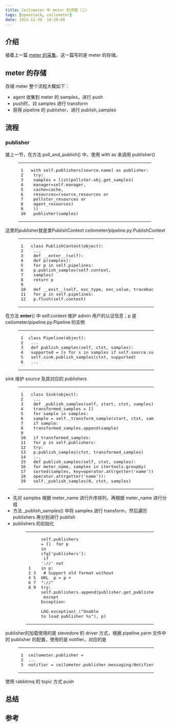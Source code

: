 ```yaml
---
title: Ceilometer 中 meter 的流程（二）
tags: [openstack, ceilometer]
date: 2015-12-30  10:38:00
---
```


## [](https://ly798.github.io/2015/12/30/Ceilometer-%E4%B8%AD-meter-%E7%9A%84%E6%B5%81%E7%A8%8B%EF%BC%88%E4%BA%8C%EF%BC%89/#u4ECB_u7ECD "介绍")介绍

接着上一篇 [meter 的采集](https://ly798.github.io/2015/12/26/Ceilometer-%E4%B8%AD-meter-%E7%9A%84%E6%B5%81%E7%A8%8B%EF%BC%88%E4%B8%80%EF%BC%89/)，这一篇写的是 meter 的存储。
 <!-- more --> 

## [](https://ly798.github.io/2015/12/30/Ceilometer-%E4%B8%AD-meter-%E7%9A%84%E6%B5%81%E7%A8%8B%EF%BC%88%E4%BA%8C%EF%BC%89/#meter__u7684_u5B58_u50A8 "meter 的存储")meter 的存储

存储 meter 整个流程大概如下：

*   agent 收集到 meter 的 samples，进行 push
*   push时，对 samples 进行 transform
*   获得 pipeline 的 publisher，进行 publish_samples 

## [](https://ly798.github.io/2015/12/30/Ceilometer-%E4%B8%AD-meter-%E7%9A%84%E6%B5%81%E7%A8%8B%EF%BC%88%E4%BA%8C%EF%BC%89/#u6D41_u7A0B "流程")流程

### [](https://ly798.github.io/2015/12/30/Ceilometer-%E4%B8%AD-meter-%E7%9A%84%E6%B5%81%E7%A8%8B%EF%BC%88%E4%BA%8C%EF%BC%89/#publisher "publisher")publisher

接上一节，在方法 poll_and_publish() 中，使用 with as 来调用 publisher()
<figure class="highlight python"><table><tr><td class="gutter"><pre><span class="line">1</span>
<span class="line">2</span>
<span class="line">3</span>
<span class="line">4</span>
<span class="line">5</span>
<span class="line">6</span>
<span class="line">7</span>
<span class="line">8</span>
<span class="line">9</span>
<span class="line">10</span>
</pre></td><td class="code"><pre><span class="line"><span class="keyword">with</span> self.publishers[source.name] <span class="keyword">as</span> publisher:</span>
<span class="line"> <span class="keyword">try</span>:</span>
<span class="line"> samples = list(pollster.obj.get_samples(</span>
<span class="line"> manager=self.manager,</span>
<span class="line"> cache=cache,</span>
<span class="line"> resources=(source_resources <span class="keyword">or</span></span>
<span class="line"> pollster_resources <span class="keyword">or</span></span>
<span class="line"> agent_resources)</span>
<span class="line"> ))</span>
<span class="line"> publisher(samples)</span>
</pre></td></tr></table></figure>

这里的publisher就是类PublishContext
ceilometer/pipeline.py:PublishContext
<figure class="highlight python"><table><tr><td class="gutter"><pre><span class="line">1</span>
<span class="line">2</span>
<span class="line">3</span>
<span class="line">4</span>
<span class="line">5</span>
<span class="line">6</span>
<span class="line">7</span>
<span class="line">8</span>
<span class="line">9</span>
<span class="line">10</span>
<span class="line">11</span>
<span class="line">12</span>
</pre></td><td class="code"><pre><span class="line"><span class="class"><span class="keyword">class</span> <span class="title">PublishContext</span><span class="params">(object)</span>:</span></span>
<span class="line"> ...</span>
<span class="line"> <span class="function"><span class="keyword">def</span> <span class="title">__enter__</span><span class="params">(self)</span>:</span></span>
<span class="line"> <span class="function"><span class="keyword">def</span> <span class="title">p</span><span class="params">(samples)</span>:</span></span>
<span class="line"> <span class="keyword">for</span> p <span class="keyword">in</span> self.pipelines:</span>
<span class="line"> p.publish_samples(self.context,</span>
<span class="line"> samples)</span>
<span class="line"> <span class="keyword">return</span> p</span>
<span class="line"></span>
<span class="line"> <span class="function"><span class="keyword">def</span> <span class="title">__exit__</span><span class="params">(self, exc_type, exc_value, traceback)</span>:</span></span>
<span class="line"> <span class="keyword">for</span> p <span class="keyword">in</span> self.pipelines:</span>
<span class="line"> p.flush(self.context)</span>
</pre></td></tr></table></figure>

在方法 __enter__() 中 self.context 维护 admin 用户的认证信息；p 是 ceilometer/pipeline.py:Pipeline 的实例
 <figure class="highlight python"><table><tr><td class="gutter"><pre><span class="line">1</span>
<span class="line">2</span>
<span class="line">3</span>
<span class="line">4</span>
<span class="line">5</span>
<span class="line">6</span>
</pre></td><td class="code"><pre><span class="line"><span class="class"><span class="keyword">class</span> <span class="title">Pipeline</span><span class="params">(object)</span>:</span></span>
<span class="line"> ...</span>
<span class="line"> <span class="function"><span class="keyword">def</span> <span class="title">publish_samples</span><span class="params">(self, ctxt, samples)</span>:</span></span>
<span class="line"> supported = [s <span class="keyword">for</span> s <span class="keyword">in</span> samples <span class="keyword">if</span> self.source.support_meter(s.name)]</span>
<span class="line"> self.sink.publish_samples(ctxt, supported)</span>
<span class="line"> ...</span>
</pre></td></tr></table></figure> 

sink 维护 source 及其对应的 publishers
 <figure class="highlight python"><table><tr><td class="gutter"><pre><span class="line">1</span>
<span class="line">2</span>
<span class="line">3</span>
<span class="line">4</span>
<span class="line">5</span>
<span class="line">6</span>
<span class="line">7</span>
<span class="line">8</span>
<span class="line">9</span>
<span class="line">10</span>
<span class="line">11</span>
<span class="line">12</span>
<span class="line">13</span>
<span class="line">14</span>
<span class="line">15</span>
<span class="line">16</span>
<span class="line">17</span>
<span class="line">18</span>
<span class="line">19</span>
</pre></td><td class="code"><pre><span class="line"><span class="class"><span class="keyword">class</span> <span class="title">Sink</span><span class="params">(object)</span>:</span></span>
<span class="line"> ...</span>
<span class="line"> <span class="function"><span class="keyword">def</span> <span class="title">_publish_samples</span><span class="params">(self, start, ctxt, samples)</span>:</span></span>
<span class="line"> transformed_samples = []</span>
<span class="line"> <span class="keyword">for</span> sample <span class="keyword">in</span> samples:</span>
<span class="line"> sample = self._transform_sample(start, ctxt, sample)</span>
<span class="line"> <span class="keyword">if</span> sample:</span>
<span class="line"> transformed_samples.append(sample)</span>
<span class="line"></span>
<span class="line"> <span class="keyword">if</span> transformed_samples:</span>
<span class="line"> <span class="keyword">for</span> p <span class="keyword">in</span> self.publishers:</span>
<span class="line"> <span class="keyword">try</span>:</span>
<span class="line"> p.publish_samples(ctxt, transformed_samples)</span>
<span class="line"> ...</span>
<span class="line"> <span class="function"><span class="keyword">def</span> <span class="title">publish_samples</span><span class="params">(self, ctxt, samples)</span>:</span></span>
<span class="line"> <span class="keyword">for</span> meter_name, samples <span class="keyword">in</span> itertools.groupby(</span>
<span class="line"> sorted(samples, key=operator.attrgetter(<span class="string">'name'</span>)),</span>
<span class="line"> operator.attrgetter(<span class="string">'name'</span>)):</span>
<span class="line"> self._publish_samples(<span class="number">0</span>, ctxt, samples)</span>
</pre></td></tr></table></figure> 

*   先对 samples 根据 meter_name 进行升序排列，再根据 meter_name 进行分组
*   方法 _publish_samples() 中将 samples 进行 transform，然后遍历 publishers 再分别进行 publish
*   publishers 的初始化<figure class="highlight ruby"><table><tr><td class="gutter"><pre><span class="line">1</span>
<span class="line">2</span>
<span class="line">3</span>
<span class="line">4</span>
<span class="line">5</span>
<span class="line">6</span>
<span class="line">7</span>
<span class="line">8</span>
<span class="line">9</span>
</pre></td><td class="code"><pre><span class="line"><span class="keyword">self</span>.publishers = []</span>
<span class="line"> <span class="keyword">for</span> p <span class="keyword">in</span> cfg[<span class="string">'publishers'</span>]<span class="symbol">:</span></span>
<span class="line"> <span class="keyword">if</span> <span class="string">'://'</span> <span class="keyword">not</span> <span class="keyword">in</span> <span class="symbol">p:</span></span>
<span class="line"> <span class="comment"># Support old format without URL</span></span>
<span class="line"> p = p + <span class="string">"://"</span></span>
<span class="line"> <span class="symbol">try:</span></span>
<span class="line"> <span class="keyword">self</span>.publishers.append(publisher.get_publisher(p))</span>
<span class="line"> except <span class="constant">Exception</span><span class="symbol">:</span></span>
<span class="line"> <span class="constant">LOG</span>.exception(<span class="number">_</span>(<span class="string">"Unable to load publisher %s"</span>), p)</span>
</pre></td></tr></table></figure> 

publisher的加载使用的是 stevedore 的 driver 方式，根据 pipeline.yarm 文件中的 publisher 的配置，使用的是 notifier，对应的是
<figure class="highlight stylus"><table><tr><td class="gutter"><pre><span class="line">1</span>
<span class="line">2</span>
<span class="line">3</span>
</pre></td><td class="code"><pre><span class="line">ceilometer<span class="class">.publisher</span> =</span>
<span class="line">...</span>
<span class="line">notifier = ceilometer<span class="class">.publisher</span><span class="class">.messaging</span>:NotifierPublisher</span>
</pre></td></tr></table></figure>

使用 rabbitmq 的 topic 方式 push

## [](https://ly798.github.io/2015/12/30/Ceilometer-%E4%B8%AD-meter-%E7%9A%84%E6%B5%81%E7%A8%8B%EF%BC%88%E4%BA%8C%EF%BC%89/#u603B_u7ED3 "总结")总结

## [](https://ly798.github.io/2015/12/30/Ceilometer-%E4%B8%AD-meter-%E7%9A%84%E6%B5%81%E7%A8%8B%EF%BC%88%E4%BA%8C%EF%BC%89/#u53C2_u8003 "参考")参考
